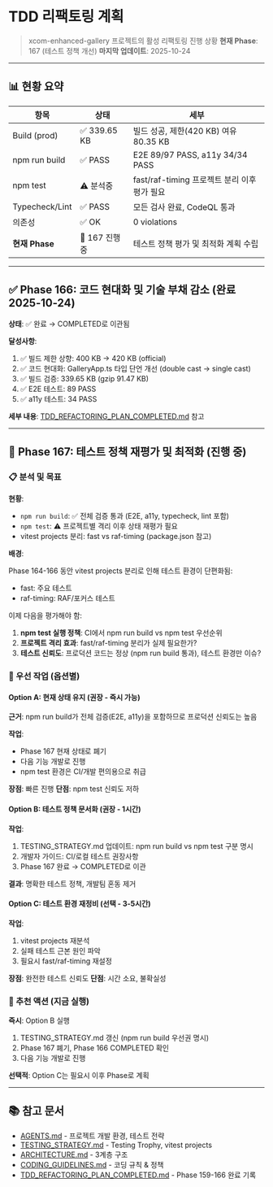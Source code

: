 # TDD 리팩토링 계획

> xcom-enhanced-gallery 프로젝트의 활성 리팩토링 진행 상황 **현재 Phase**: 167
> (테스트 정책 개선) **마지막 업데이트**: 2025-10-24

---

## 📊 현황 요약

| 항목           | 상태          | 세부                                         |
| -------------- | ------------- | -------------------------------------------- |
| Build (prod)   | ✅ 339.65 KB  | 빌드 성공, 제한(420 KB) 여유 80.35 KB        |
| npm run build  | ✅ PASS       | E2E 89/97 PASS, a11y 34/34 PASS              |
| npm test       | ⚠️ 분석중     | fast/raf-timing 프로젝트 분리 이후 평가 필요 |
| Typecheck/Lint | ✅ PASS       | 모든 검사 완료, CodeQL 통과                  |
| 의존성         | ✅ OK         | 0 violations                                 |
| **현재 Phase** | 🔄 167 진행중 | 테스트 정책 평가 및 최적화 계획 수립         |

---

## ✅ Phase 166: 코드 현대화 및 기술 부채 감소 (완료 2025-10-24)

**상태**: ✅ 완료 → COMPLETED로 이관됨

**달성사항**:

1. ✅ 빌드 제한 상향: 400 KB → 420 KB (official)
2. ✅ 코드 현대화: GalleryApp.ts 타입 단언 개선 (double cast → single cast)
3. ✅ 빌드 검증: 339.65 KB (gzip 91.47 KB)
4. ✅ E2E 테스트: 89 PASS
5. ✅ a11y 테스트: 34 PASS

**세부 내용**:
[TDD_REFACTORING_PLAN_COMPLETED.md](./TDD_REFACTORING_PLAN_COMPLETED.md) 참고

---

## 🔄 Phase 167: 테스트 정책 재평가 및 최적화 (진행 중)

### 📋 분석 및 목표

**현황**:

- `npm run build`: ✅ 전체 검증 통과 (E2E, a11y, typecheck, lint 포함)
- `npm test`: ⚠️ 프로젝트별 격리 이후 상태 재평가 필요
- vitest projects 분리: fast vs raf-timing (package.json 참고)

**배경**:

Phase 164-166 동안 vitest projects 분리로 인해 테스트 환경이 단편화됨:

- fast: 주요 테스트
- raf-timing: RAF/포커스 테스트

이제 다음을 평가해야 함:

1. **npm test 실행 정책**: CI에서 npm run build vs npm test 우선순위
2. **프로젝트 격리 효과**: fast/raf-timing 분리가 실제 필요한가?
3. **테스트 신뢰도**: 프로덕션 코드는 정상 (npm run build 통과), 테스트 환경만
   이슈?

### 🎯 우선 작업 (옵션별)

#### **Option A: 현재 상태 유지** (권장 - 즉시 가능)

**근거**: npm run build가 전체 검증(E2E, a11y)을 포함하므로 프로덕션 신뢰도는
높음

**작업**:

- Phase 167 현재 상태로 폐기
- 다음 기능 개발로 진행
- npm test 환경은 CI/개발 편의용으로 취급

**장점**: 빠른 진행 **단점**: npm test 신뢰도 저하

#### **Option B: 테스트 정책 문서화** (권장 - 1시간)

**작업**:

1. TESTING_STRATEGY.md 업데이트: npm run build vs npm test 구분 명시
2. 개발자 가이드: CI/로컬 테스트 권장사항
3. Phase 167 완료 → COMPLETED로 이관

**결과**: 명확한 테스트 정책, 개발팀 혼동 제거

#### **Option C: 테스트 환경 재정비** (선택 - 3-5시간)

**작업**:

1. vitest projects 재분석
2. 실패 테스트 근본 원인 파악
3. 필요시 fast/raf-timing 재설정

**장점**: 완전한 테스트 신뢰도 **단점**: 시간 소요, 불확실성

### 🎯 추천 액션 (지금 실행)

**즉시**: Option B 실행

1. TESTING_STRATEGY.md 갱신 (npm run build 우선권 명시)
2. Phase 167 폐기, Phase 166 COMPLETED 확인
3. 다음 기능 개발로 진행

**선택적**: Option C는 필요시 이후 Phase로 계획

---

## 📚 참고 문서

- [AGENTS.md](../AGENTS.md) - 프로젝트 개발 환경, 테스트 전략
- [TESTING_STRATEGY.md](./TESTING_STRATEGY.md) - Testing Trophy, vitest projects
- [ARCHITECTURE.md](./ARCHITECTURE.md) - 3계층 구조
- [CODING_GUIDELINES.md](./CODING_GUIDELINES.md) - 코딩 규칙 & 정책
- [TDD_REFACTORING_PLAN_COMPLETED.md](./TDD_REFACTORING_PLAN_COMPLETED.md) -
  Phase 159-166 완료 기록
